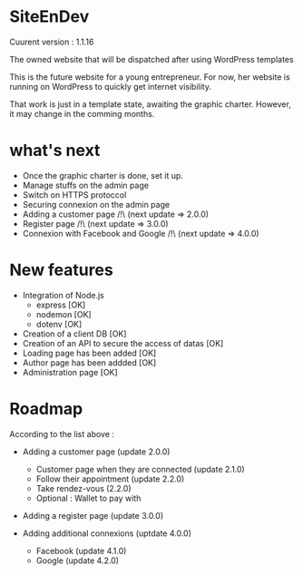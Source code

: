 # SiteEnDev
Cuurent version : 1.1.16

The owned website that will be dispatched after using WordPress templates

This is the future website for a young entrepreneur.
For now, her website is running on WordPress to quickly get internet visibility.

That work is just in a template state, awaiting the graphic charter.
However, it may change in the comming months.

# what's next

 - Once the graphic charter is done, set it up.
 - Manage stuffs on the admin page
 - Switch on HTTPS protoccol
 - Securing connexion on the admin page
 - Adding a customer page /!\ (next update => 2.0.0)
 - Register page /!\ (next update => 3.0.0)
 - Connexion with Facebook and Google /!\ (next update => 4.0.0)

# New features

 - Integration of Node.js
    - express [OK]
    - nodemon [OK]
    - dotenv [OK]
 - Creation of a client DB [OK]
 - Creation of an API to secure the access of datas [OK]
 - Loading page has been added [OK]
 - Author page has been addded [OK]
 - Administration page [OK]
 
# Roadmap

According to the list above :

 - Adding a customer page (update 2.0.0)
    - Customer page when they are connected (update 2.1.0)
    - Follow their appointment (update 2.2.0)
    - Take rendez-vous (2.2.0)
    - Optional : Wallet to pay with

 - Adding a register page (update 3.0.0)

 - Adding additional connexions (uptdate 4.0.0)
    - Facebook (update 4.1.0)
    - Google (update 4.2.0)
    